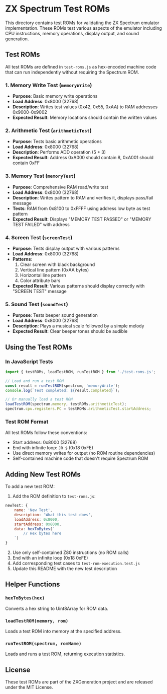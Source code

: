 # ZX Spectrum Test ROMs

This directory contains test ROMs for validating the ZX Spectrum emulator implementation. These ROMs test various aspects of the emulator including CPU instructions, memory operations, display output, and sound generation.

## Test ROMs

All test ROMs are defined in `test-roms.js` as hex-encoded machine code that can run independently without requiring the Spectrum ROM.

### 1. Memory Write Test (`memoryWrite`)
- **Purpose**: Basic memory write operations
- **Load Address**: 0x8000 (32768)
- **Description**: Writes test values (0x42, 0x55, 0xAA) to RAM addresses 0x9000-0x9002
- **Expected Result**: Memory locations should contain the written values

### 2. Arithmetic Test (`arithmeticTest`)
- **Purpose**: Tests basic arithmetic operations
- **Load Address**: 0x8000 (32768)
- **Description**: Performs ADD operation (5 + 3)
- **Expected Result**: Address 0xA000 should contain 8, 0xA001 should contain 0xFF

### 3. Memory Test (`memoryTest`)
- **Purpose**: Comprehensive RAM read/write test
- **Load Address**: 0x8000 (32768)
- **Description**: Writes pattern to RAM and verifies it, displays pass/fail message
- **Tests**: RAM from 0x8100 to 0xFFFF using address low byte as test pattern
- **Expected Result**: Displays "MEMORY TEST PASSED" or "MEMORY TEST FAILED" with address

### 4. Screen Test (`screenTest`)
- **Purpose**: Tests display output with various patterns
- **Load Address**: 0x8000 (32768)
- **Patterns**:
  1. Clear screen with black background
  2. Vertical line pattern (0xAA bytes)
  3. Horizontal line pattern
  4. Color attribute bars
- **Expected Result**: Various patterns should display correctly with "SCREEN TEST" message

### 5. Sound Test (`soundTest`)
- **Purpose**: Tests beeper sound generation
- **Load Address**: 0x8000 (32768)
- **Description**: Plays a musical scale followed by a simple melody
- **Expected Result**: Clear beeper tones should be audible

## Using the Test ROMs

### In JavaScript Tests
```javascript
import { testROMs, loadTestROM, runTestROM } from './test-roms.js';

// Load and run a test ROM
const result = runTestROM(spectrum, 'memoryWrite');
console.log(`Test completed: ${result.completed}`);

// Or manually load a test ROM
loadTestROM(spectrum.memory, testROMs.arithmeticTest);
spectrum.cpu.registers.PC = testROMs.arithmeticTest.startAddress;
```

### Test ROM Format

All test ROMs follow these conventions:
- Start address: 0x8000 (32768)
- End with infinite loop: `JR $` (0x18 0xFE)
- Use direct memory writes for output (no ROM routine dependencies)
- Self-contained machine code that doesn't require Spectrum ROM

## Adding New Test ROMs

To add a new test ROM:

1. Add the ROM definition to `test-roms.js`:
```javascript
newTest: {
    name: 'New Test',
    description: 'What this test does',
    loadAddress: 0x8000,
    startAddress: 0x8000,
    data: hexToBytes(`
        // Hex bytes here
    `)
}
```

2. Use only self-contained Z80 instructions (no ROM calls)
3. End with an infinite loop (0x18 0xFE)
4. Add corresponding test cases to `test-rom-execution.test.js`
5. Update this README with the new test description

## Helper Functions

### `hexToBytes(hex)`
Converts a hex string to Uint8Array for ROM data.

### `loadTestROM(memory, rom)`
Loads a test ROM into memory at the specified address.

### `runTestROM(spectrum, romName)`
Loads and runs a test ROM, returning execution statistics.

## License

These test ROMs are part of the ZXGeneration project and are released under the MIT License.